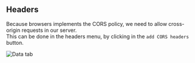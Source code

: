 ## Headers

Because browsers implements the CORS policy, we need to allow cross-origin requests in our server. <br>
This can be done in the headers menu, by clicking in the `add CORS headers` button. <br>

![Data tab](http://localhost:3001/image/headers-view.png)

